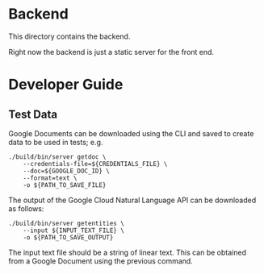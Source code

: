 # Backend

This directory contains the backend.

Right now the backend is just a static server for the front end.

# Developer Guide

## Test Data

Google Documents can be downloaded using the CLI and saved to create
data to be used in tests; e.g.

```
./build/bin/server getdoc \
    --credentials-file=${CREDENTIALS_FILE} \
    --doc=${GOOGLE_DOC_ID} \
    --format=text \
    -o ${PATH_TO_SAVE_FILE}
```
The output of the Google Cloud Natural Language API can be downloaded as follows:

```
./build/bin/server getentities \
    --input ${INPUT_TEXT_FILE} \
    -o ${PATH_TO_SAVE_OUTPUT}
```

The input text file should be a string of linear text. This can be obtained from
a Google Document using the previous command.